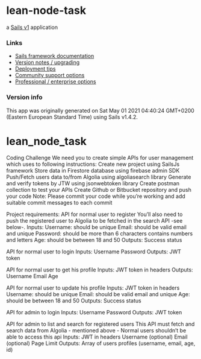 # lean-node-task

a [Sails v1](https://sailsjs.com) application

### Links

- [Sails framework documentation](https://sailsjs.com/get-started)
- [Version notes / upgrading](https://sailsjs.com/documentation/upgrading)
- [Deployment tips](https://sailsjs.com/documentation/concepts/deployment)
- [Community support options](https://sailsjs.com/support)
- [Professional / enterprise options](https://sailsjs.com/enterprise)

### Version info

This app was originally generated on Sat May 01 2021 04:40:24 GMT+0200 (Eastern European Standard Time) using Sails v1.4.2.

<!-- Internally, Sails used [`sails-generate@2.0.3`](https://github.com/balderdashy/sails-generate/tree/v2.0.3/lib/core-generators/new). -->

<!--
Note:  Generators are usually run using the globally-installed `sails` CLI (command-line interface).  This CLI version is _environment-specific_ rather than app-specific, thus over time, as a project's dependencies are upgraded or the project is worked on by different developers on different computers using different versions of Node.js, the Sails dependency in its package.json file may differ from the globally-installed Sails CLI release it was originally generated with.  (Be sure to always check out the relevant [upgrading guides](https://sailsjs.com/upgrading) before upgrading the version of Sails used by your app.  If you're stuck, [get help here](https://sailsjs.com/support).)
-->

# lean_node_task

Coding Challenge
We need you to create simple APIs for user management which uses to following instructions:
Create new project using SailsJs framework
Store data in Firestore database using firebase admin SDK
Push/Fetch users data to/from Algolia using algoliasearch library
Generate and verify tokens by JTW using jsonwebtoken library
Create postman collection to test your APIs
Create Github or Bitbucket repository and push your code
Note:
Please commit your code while you’re working and add suitable commit messages to each commit

Project requirements:
API for normal user to register
You’ll also need to push the registered user to Algolia to be fetched in the search API -see below-.
Inputs:
Username: should be unique
Email: should be valid email and unique
Password: should be more than 6 characters contains numbers and letters
Age: should be between 18 and 50
Outputs:
Success status

API for normal user to login
Inputs:
Username
Password
Outputs:
JWT token

API for normal user to get his profile
Inputs:
JWT token in headers
Outputs:
Username
Email
Age

API for normal user to update his profile
Inputs:
JWT token in headers
Username: should be unique
Email: should be valid email and unique
Age: should be between 18 and 50
Outputs:
Success status

API for admin to login
Inputs:
Username
Password
Outputs:
JWT token

API for admin to list and search for registered users
This API must fetch and search data from Algolia - mentioned above -
Normal users shouldn’t be able to access this api
Inputs:
JWT in headers
Username (optional)
Email (optional)
Page
Limit
Outputs:
Array of users profiles (username, email, age, id)
